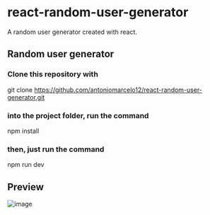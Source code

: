 # react-random-user-generator
A random user generator created with react.

## Random user generator
### Clone this repository with 
git clone https://github.com/antoniomarcelo12/react-random-user-generator.git

### into the project folder, run the command
npm install

### then, just run the command
npm run dev

## Preview

![image](https://user-images.githubusercontent.com/48918930/178148154-4ff45ee7-8b11-44ea-91ea-92dec5c6b076.png)

